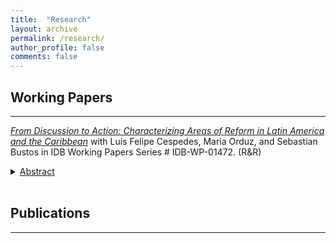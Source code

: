 ```yaml
---
title:  "Research"
layout: archive
permalink: /research/
author_profile: false
comments: false
---
```


## Working Papers  <!-- New line here... -->

---

[*From Discussion to Action: Characterizing Areas of Reform in Latin America and the Caribbean*](https://publications.iadb.org/en/discussion-action-characterizing-areas-reform-latin-america-and-caribbean) with Luis Felipe Cespedes, Maria Orduz, and Sebastian Bustos in IDB Working Papers Series # IDB-WP-01472. (R&R) 

<details>
    <summary><u>Abstract</u></summary><p> 
  Structural reforms modify the institutional and regulatory framework to foster economic growth and improve welfare. While initially linked to economic liberalization, the concept has expanded to encompass a more 
 comprehensive array of sector-specific interventions. However, the increased level of detail in these reforms presents significant challenges in accurately identifying the specific type of reform implemented by each country. In this study, we employ a comprehensive analysis of the policy discussions in Article IV Staff Reports of the International Monetary Fund to shed light on the dynamic nature of reforms and unveil regional disparities in reform priorities. The findings demonstrate a notable shift in Latin American and the Caribbean countries, where there is a growing emphasis on reforms that prioritize transparency, enhance institutional quality, advance education and healthcare systems, and strengthen safety nets.
</p>
</details> <br>


## Publications <!-- New line here... -->

---
